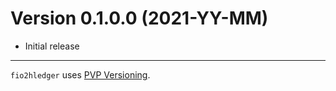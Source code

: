 # Version 0.1.0.0 (2021-YY-MM)

* Initial release

---

`fio2hledger` uses [PVP Versioning][1].

[1]: https://pvp.haskell.org

